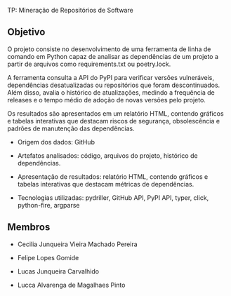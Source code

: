 TP: Mineração de Repositórios de Software

## Objetivo 

O projeto consiste no desenvolvimento de uma ferramenta de linha de comando em Python capaz de analisar as dependências de um projeto a partir de arquivos como requirements.txt ou poetry.lock.

A ferramenta consulta a API do PyPI para verificar versões vulneráveis, dependências desatualizadas ou repositórios que foram descontinuados. Além disso, avalia o histórico de atualizações, medindo a frequência de releases e o tempo médio de adoção de novas versões pelo projeto.

Os resultados são apresentados em um relatório HTML, contendo gráficos e tabelas interativas que destacam riscos de segurança, obsolescência e padrões de manutenção das dependências.

- Origem dos dados: GitHub

- Artefatos analisados: código, arquivos do projeto, histórico  de dependências.

- Apresentação de resultados: relatório HTML, contendo gráficos e tabelas interativas que destacam métricas de dependências.

- Tecnologias utilizadas: pydriller, GitHub API, PyPI API, typer, click, python-fire, argparse

## Membros

- Cecilia Junqueira Vieira Machado Pereira

- Felipe Lopes Gomide

- Lucas Junqueira Carvalhido

- Lucca Alvarenga de Magalhaes Pinto
